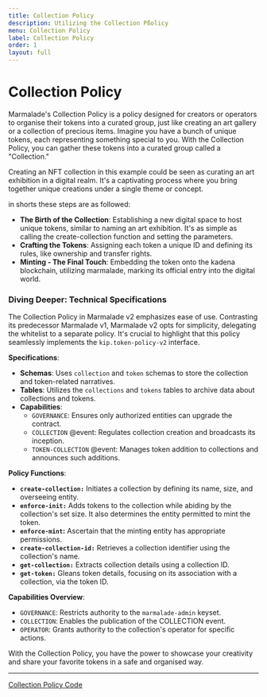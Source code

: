 ```yaml
---
title: Collection Policy
description: Utilizing the Collection Pßolicy
menu: Collection Policy
label: Collection Policy
order: 1
layout: full
---
```


# Collection Policy

Marmalade's Collection Policy is a policy designed for creators or operators to
organise their tokens into a curated group, just like creating an art gallery or
a collection of precious items. Imagine you have a bunch of unique tokens, each
representing something special to you. With the Collection Policy, you can
gather these tokens into a curated group called a "Collection."

Creating an NFT collection in this example could be seen as curating an art
exhibition in a digital realm. It's a captivating process where you bring
together unique creations under a single theme or concept.

in shorts these steps are as followed:

- **The Birth of the Collection**: Establishing a new digital space to host
  unique tokens, similar to naming an art exhibition. It's as simple as calling
  the create-collection function and setting the parameters.
- **Crafting the Tokens**: Assigning each token a unique ID and defining its
  rules, like ownership and transfer rights.
- **Minting - The Final Touch**: Embedding the token onto the kadena blockchain,
  utilizing marmalade, marking its official entry into the digital world.

### Diving Deeper: Technical Specifications

The Collection Policy in Marmalade v2 emphasizes ease of use. Contrasting its
predecessor Marmalade v1, Marmalade v2 opts for simplicity, delegating the
whitelist to a separate policy. It's crucial to highlight that this policy
seamlessly implements the `kip.token-policy-v2` interface.

**Specifications**:

- **Schemas**: Uses `collection` and `token` schemas to store the collection and
  token-related narratives.
- **Tables**: Utilizes the `collections` and `tokens` tables to archive data
  about collections and tokens.
- **Capabilities**:
  - `GOVERNANCE`: Ensures only authorized entities can upgrade the contract.
  - `COLLECTION` @event: Regulates collection creation and broadcasts its
    inception.
  - `TOKEN-COLLECTION` @event: Manages token addition to collections and
    announces such additions.

**Policy Functions**:

- **`create-collection:`** Initiates a collection by defining its name, size,
  and overseeing entity.
- **`enforce-init:`** Adds tokens to the collection while abiding by the
  collection's set size. It also determines the entity permitted to mint the
  token.
- **`enforce-mint`:** Ascertain that the minting entity has appropriate
  permissions.
- **`create-collection-id:`** Retrieves a collection identifier using the
  collection's name.
- **`get-collection:`** Extracts collection details using a collection ID.
- **`get-token:`** Gleans token details, focusing on its association with a
  collection, via the token ID.

**Capabilities Overview**:

- `GOVERNANCE`: Restricts authority to the `marmalade-admin` keyset.
- `COLLECTION`: Enables the publication of the COLLECTION event.
- `OPERATOR`: Grants authority to the collection's operator for specific
  actions.

With the Collection Policy, you have the power to showcase your creativity and
share your favorite tokens in a safe and organised way.

---

[Quick guide: Creating a collection]: (/)

[Collection Policy Code](https://github.com/kadena-io/marmalade/blob/v2/pact/concrete-policies/collection-policy/collection-policy-v1.pact)
